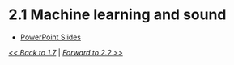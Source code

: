 # 2.1 Machine learning and sound

- [PowerPoint Slides](https://github.com/stevemclaugh/HILT-Audio-ML/blob/master/Day_2/Day_2_ML.pptx?raw=true)

[*<< Back to 1.7*](../Day_1/1.7.md)  \| [*Forward to 2.2 >>*](2.2.md)
